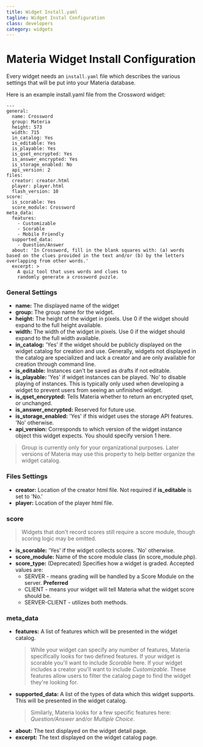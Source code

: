 ```yaml
---
title: Widget Install.yaml
tagline: Widget Instal Configuration
class: developers
category: widgets
---
```

# Materia Widget Install Configuration

Every widget needs an `install.yaml` file which describes the various settings that will be put into your Materia database.

Here is an example install.yaml file from the Crossword widget:

```
---
general:
  name: Crossword
  group: Materia
  height: 573
  width: 715
  in_catalog: Yes
  is_editable: Yes
  is_playable: Yes
  is_qset_encrypted: Yes
  is_answer_encrypted: Yes
  is_storage_enabled: No
  api_version: 2
files:
  creator: creator.html
  player: player.html
  flash_version: 10
score:
  is_scorable: Yes
  score_module: Crossword
meta_data:
  features:
	- Customizable
	- Scorable
	- Mobile Friendly
  supported_data:
	- Question/Answer
  about: 'In Crossword, fill in the blank squares with: (a) words based on the clues provided in the text and/or (b) by the letters overlapping from other words.'
  excerpt: >
	A quiz tool that uses words and clues to
	randomly generate a crossword puzzle.
```

### General Settings

* **name:** The displayed name of the widget
* **group:** The group name for the widget.
* **height:** The height of the widget in pixels. Use 0 if the widget should expand to the full height available.
* **width:** The width of the widget in pixels. Use 0 if the widget should expand to the full width available.
* **in_catalog:** 'Yes' if the widget should be publicly displayed on the widget catalog for creation and use. Generally, widgets not displayed in the catalog are specialized and lack a creator and are only available for creation through command line.
* **is_editable:** Instances can't be saved as drafts if not editable.
* **is_playable:** 'Yes' if widget instances can be played. 'No' to disable playing of instances. This is typically only used when developing a widget to prevent users from seeing an unfinished widget.
* **is_qset_encrypted:** Tells Materia whether to return an encrypted qset, or unchanged.
* **is_answer_encrypted:** Reserved for future use.
* **is_storage_enabled:** 'Yes' if this widget uses the storage API features. 'No' otherwise.
* **api_version:** Corresponds to which version of the widget instance object this widget expects. You should specify version 1 here.

> Group is currently only for your organizational purposes. Later versions of Materia may use this property to help better organize the widget catalog.

### Files Settings

* **creator:** Location of the creator html file. Not required if <strong>is_editable</strong> is set to 'No.'
* **player:** Location of the player html file.

### score

> Widgets that don't record scores still require a score module, though scoring logic may be omitted.

* **is_scorable:** 'Yes' if the widget collects scores. 'No' otherwise.
* **score_module:** Name of the score module class (in score_module.php).
* **score_type:** (Deprecated) Specifies how a widget is graded. Accepted values are:
	* SERVER - means grading will be handled by a Score Module on the server. **Preferred**
	* CLIENT - means your widget will tell Materia what the widget score should be.
	* SERVER-CLIENT - utilizes both methods.

### meta_data

* **features:** A list of features which will be presented in the widget catalog.
	> While your widget can specify any number of features, Materia specifically looks for two defined features. If your widget is scorable you'll want to include <em>Scorable</em> here. If your widget includes a creator you'll want to include <em>Customizable</em>. These features allow users to filter the catalog page to find the widget they're looking for.
* **supported_data:** A list of the types of data which this widget supports. This will be presented in the widget catalog.
	>Similarly, Materia looks for a few specific features here: <em>Question/Answer</em> and/or <em>Multiple Choice</em>.
* **about:** The text displayed on the widget detail page.
* **excerpt:** The text displayed on the widget catalog page.

